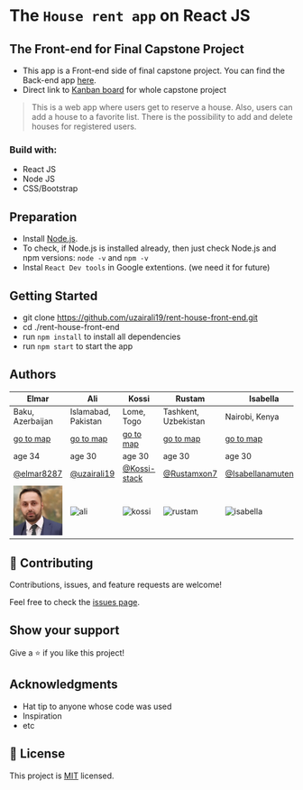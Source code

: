 # The `House rent app` on React JS
## The Front-end for Final Capstone Project

- This app is a Front-end side of final capstone project. You can find the Back-end app [here](https://github.com/Kossi-stack/rent-house-back-end). 
- Direct link to [Kanban board](https://github.com/Kossi-stack/rent-house-back-end/projects/1) for whole capstone project

> This is a web app where users get to reserve a house. Also, users can add a house to a favorite list. There is the possibility to add and delete houses for registered users.

### Build with:

- React JS
- Node JS
- CSS/Bootstrap

## Preparation

- Install [Node.js](https://nodejs.org/en/).
- To check, if Node.js is installed already, then just check Node.js and npm versions: `node -v` and `npm -v`
- Instal `React Dev tools` in Google extentions. (we need it for future)

## Getting Started

- git clone https://github.com/uzairali19/rent-house-front-end.git
- cd ./rent-house-front-end
- run `npm install` to install all dependencies
- run `npm start` to start the app


## Authors

| Elmar | Ali | Kossi | Rustam | Isabella |
| ------------- | ------------- | ------------- | ------------- | ------------- |
| Baku, Azerbaijan  | Islamabad, Pakistan  | Lome, Togo| Tashkent, Uzbekistan | Nairobi, Kenya |
| [go to map](https://goo.gl/maps/JmWDm2THR5WtUZj87)| [go to map](https://goo.gl/maps/skwxdqsUWpUbM8TdA)  | [go to map](https://goo.gl/maps/pBEtoJqtjZbu8xPTA) | [go to map](https://goo.gl/maps/YmqnUfndA6dtPEmaA) | [go to map](https://goo.gl/maps/2xyWFeys9k5jn1h56)
| age 34  | age 30  | age 30 | age 30 | age 30|
| [@elmar8287](https://github.com/elmar8287) | [@uzairali19](https://github.com/uzairali19) | [@Kossi-stack](https://github.com/kossi-stack) | [@Rustamxon7](https://github.com/Rustamxon7) |  [@Isabellanamutenda](https://github.com/Isabellanamutenda)
| ![elmar](./public/elmar.png)  | ![ali](./assets/images/ali.png)  | ![kossi](./assets/images/kossi.png)  | ![rustam](./assets/images/rustam.png)  |  ![isabella](./assets/images/isabella.png)  |




## 🤝 Contributing

Contributions, issues, and feature requests are welcome!

Feel free to check the [issues page](../../issues/).

## Show your support

Give a ⭐️ if you like this project!

## Acknowledgments

- Hat tip to anyone whose code was used
- Inspiration
- etc

## 📝 License

This project is [MIT](./MIT.md) licensed.
